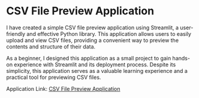 # CSV File Preview Application

I have created a simple CSV file preview application using Streamlit, a user-friendly and effective Python library. This application allows users to easily upload and view CSV files, providing a convenient way to preview the contents and structure of their data.

As a beginner, I designed this application as a small project to gain hands-on experience with Streamlit and its deployment process. Despite its simplicity, this application serves as a valuable learning experience and a practical tool for previewing CSV files.

Application Link: [CSV File Preview Application](https://file-preview-csv-excel.streamlit.app/)


